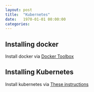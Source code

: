 ```yaml
---
layout: post
title:  "Kubernetes"
date:   1970-01-01 00:00:00
categories:
---
```


## Installing docker

Install docker via [Docker Toolbox](https://www.docker.com/products/docker-toolbox)

## Installing Kubernetes

Install kubernetes via [These instructions](https://github.com/kubernetes/kubernetes/blob/v1.1.8/docs/getting-started-guides/docker.md)

